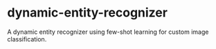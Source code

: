 # dynamic-entity-recognizer
A dynamic entity recognizer using few-shot learning for custom image classification.
